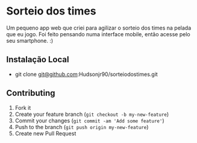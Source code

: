 # Sorteio dos times

Um pequeno app web que criei para agilizar o sorteio dos times na pelada que eu jogo. 
Foi feito pensando numa interface mobile, então acesse pelo seu smartphone. :)

## Instalação Local

- git clone git@github.com:Hudsonjr90/sorteiodostimes.git


## Contributing

1. Fork it
2. Create your feature branch (`git checkout -b my-new-feature`)
3. Commit your changes (`git commit -am 'Add some feature'`)
4. Push to the branch (`git push origin my-new-feature`)
5. Create new Pull Request
